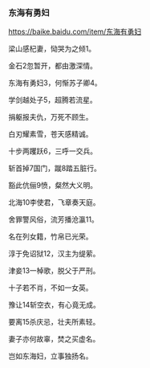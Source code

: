 ### 东海有勇妇
https://baike.baidu.com/item/东海有勇妇

梁山感杞妻，恸哭为之倾1。

金石2忽暂开，都由激深情。

东海有勇妇3，何惭苏子卿4。

学剑越处子5，超腾若流星。

捐躯报夫仇，万死不顾生。

白刃耀素雪，苍天感精诚。

十步两躩跃6，三呼一交兵。

斩首掉7国门，蹴8踏五脏行。

豁此伉俪9愤，粲然大义明。

北海10李使君，飞章奏天庭。

舍罪警风俗，流芳播沧瀛11。

名在列女籍，竹帛已光荣。

淳于免诏狱12，汉主为缇萦。

津妾13一棹歌，脱父于严刑。

十子若不肖，不如一女英。

豫让14斩空衣，有心竟无成。

要离15杀庆忌，壮夫所素轻。

妻子亦何故辜，焚之买虚名。

岂如东海妇，立事独扬名。
